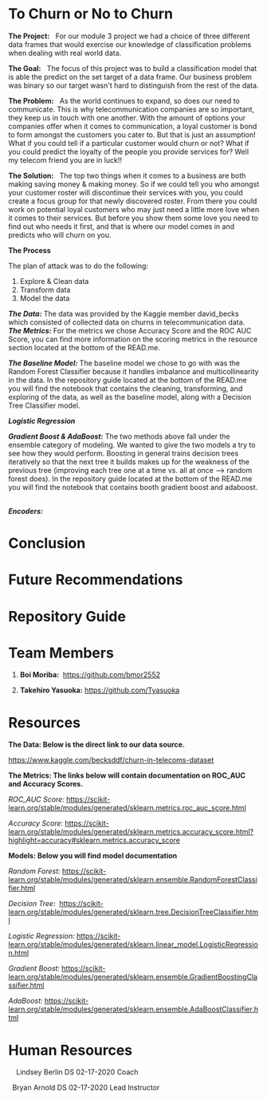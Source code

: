 # To Churn or No to Churn

**The Project:**
  For our module 3 project we had a choice of three different data frames that would exercise our knowledge of classification problems when dealing with real world data.


**The Goal:**
  The focus of this project was to build a classification model that is able the predict on the set target of a data frame. Our business problem was binary so our target wasn't hard to distinguish from the rest of the data. 


**The Problem:**
  As the world continues to expand, so does our need to communicate. This is why telecommunication companies are so important, they keep us in touch with one another. With the amount of options your companies offer when it comes to communication, a loyal customer is bond to form amongst the customers you cater to. But that is just an assumption! What if you could tell if a particular customer would churn or not? What if you could predict the loyalty of the people you provide services for? Well my telecom friend you are in luck!!


**The Solution:**
  The top two things when it comes to a business are both making saving money & making money. So if we could tell you who amongst your customer roster will discontinue their services with you, you could create a focus group for that newly discovered roster. From there you could work on potential loyal customers who may just need a little more love when it comes to their services. But before you show them some love you need to find out who needs it first, and that is where our model comes in and predicts who will churn on you. 


**The Process**

The plan of attack was to do the following:
1. Explore & Clean data 
2. Transform data 
3. Model the data


***The Data:*** The data was provided by the Kaggle member david_becks which consisted of collected data on churns in telecommunication data.
  
***The Metrics:*** For the metrics we chose Accuracy Score and the ROC AUC Score, you can find more information on the scoring metrics in the resource section located at the bottom of the READ.me.


***The Baseline Model:*** The baseline model we chose to go with was the Random Forest Classifier because it handles imbalance and multicollinearity in the data. In the repository guide located at the bottom of the READ.me you will find the notebook that contains the cleaning, transforming, and exploring of the data, as well as the baseline model, along with a Decision Tree Classifier model. 


***Logistic Regression***


***Gradient Boost & AdaBoost:***  The two methods above fall under the ensemble category of modeling. We wanted to give the two models a try to see how they would perform. Boosting in general trains decision trees iteratively so that the next tree it builds makes up for the weakness of the previous tree (improving each tree one at a time vs. all at once --> random forest does). In the repository guide located at the bottom of the READ.me you will find the notebook that contains booth gradient boost and adaboost.  


***Encoders:***


# Conclusion

# Future Recommendations

# Repository Guide


# Team Members 

1. **Boi Moriba:**  https://github.com/bmor2552  

2. **Takehiro Yasuoka:** https://github.com/Tyasuoka


# Resources

**The Data: Below is the direct link to our data source.**

https://www.kaggle.com/becksddf/churn-in-telecoms-dataset


**The Metrics: The links below will contain documentation on ROC_AUC and Accuracy Scores.**
  

*ROC_AUC Score:*  https://scikit-learn.org/stable/modules/generated/sklearn.metrics.roc_auc_score.html
 
 
*Accuracy Score:* https://scikit-learn.org/stable/modules/generated/sklearn.metrics.accuracy_score.html?highlight=accuracy#sklearn.metrics.accuracy_score


**Models: Below you will find model documentation**


*Random Forest:* https://scikit-learn.org/stable/modules/generated/sklearn.ensemble.RandomForestClassifier.html
  
  
*Decision Tree:*  https://scikit-learn.org/stable/modules/generated/sklearn.tree.DecisionTreeClassifier.html
  
  
*Logistic Regression:* https://scikit-learn.org/stable/modules/generated/sklearn.linear_model.LogisticRegression.html 
  
  
*Gradient Boost:* https://scikit-learn.org/stable/modules/generated/sklearn.ensemble.GradientBoostingClassifier.html
  
  
*AdaBoost:* https://scikit-learn.org/stable/modules/generated/sklearn.ensemble.AdaBoostClassifier.html
  
 
 
 # Human Resources 
  
  
  Lindsey Berlin DS 02-17-2020 Coach
  
  
  Bryan Arnold DS 02-17-2020 Lead Instructor
  
  
